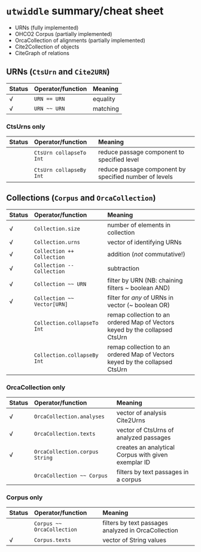 # `utwiddle` summary/cheat sheet

- URNs (fully implemented)
- OHCO2 Corpus (partially implemented)
- OrcaCollection of alignments  (partially implemented)
- Cite2Collection of objects
- CiteGraph of relations

## URNs (`CtsUrn` and `Cite2URN`)

| Status | Operator/function | Meaning  |
| :----- | :---------------- | :------- |
| √      | `URN == URN`      | equality |
| √      | `URN ~~ URN`      | matching |


### CtsUrns only


| Status | Operator/function       | Meaning                                                |
| :----- | :---------------------- | :----------------------------------------------------- |
|        | `CtsUrn collapseTo Int` | reduce passage component to specified level            |
|        | `CtsUrn collapseBy Int` | reduce passage component by specified number of levels |




## Collections (`Corpus` and `OrcaCollection`)


| Status                   | Operator/function           | Meaning                                                                     |
| :----------------------- | :-------------------------- | :-------------------------------------------------------------------------- |
| √ | `Collection.size`           | number of elements in collection                                            |
| √ | `Collection.urns`           | vector of identifying URNs                                                  |
| √                        | `Collection ++ Collection`  | addition    (*not* commutative!)                                            |
| √                        | `Collection -- Collection`  | subtraction                                                                 |
| √                        | `Collection ~~ URN`         | filter by URN (NB: chaining filters ~ boolean AND)                          |
| √                        | `Collection ~~ Vector[URN]` | filter for *any* of URNs in vector (~ boolean OR)                           |
|                          | `Collection.collapseTo Int` | remap collection to an ordered Map of Vectors keyed by the collapsed CtsUrn |
|                          | `Collection.collapseBy Int` | remap collection to an ordered Map of Vectors keyed by the collapsed CtsUrn |



### OrcaCollection only


| Status | Operator/function              | Meaning                                             |
| ------ | :----------------------------- | :-------------------------------------------------- |
|   √     | `OrcaCollection.analyses`      | vector of analysis Cite2Urns                        |
|    √    | `OrcaCollection.texts`         | vector of CtsUrns of analyzed passages              |
|    √    | `OrcaCollection.corpus String` | creates an analytical Corpus with given exemplar ID |
|        | `OrcaCollection ~~ Corpus`    |   filters by  text passages in a corpus|



### Corpus only


| Status | Operator/function | Meaning |
| ------ | :---------------- | :------ |
|        | `Corpus ~~ OrcaCollection`    |   filters by  text passages analyzed in OrcaCollection|
|    √    | `Corpus.texts`    |   vector of String values      |
